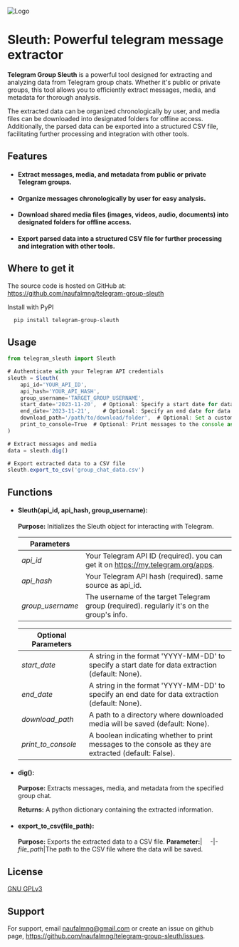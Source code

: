 
![Logo](https://i.ibb.co/ScGGXZL/sleuth.png)
# Sleuth: Powerful telegram message extractor
**Telegram Group Sleuth** is a powerful tool designed for extracting and analyzing data from Telegram group chats. Whether it's public or private groups, this tool allows you to efficiently extract messages, media, and metadata for thorough analysis.

The extracted data can be organized chronologically by user, and media files can be downloaded into designated folders for offline access. Additionally, the parsed data can be exported into a structured CSV file, facilitating further processing and integration with other tools.


## Features

- #### Extract messages, media, and metadata from public or private Telegram groups.
- #### Organize messages chronologically by user for easy analysis.
- #### Download shared media files (images, videos, audio, documents) into designated folders for offline access.
- #### Export parsed data into a structured CSV file for further processing and integration with other tools.


## Where to get it
The source code is hosted on GitHub at: https://github.com/naufalmng/telegram-group-sleuth

Install with PyPI

```bash
  pip install telegram-group-sleuth
```
    
## Usage

```javascript
from telegram_sleuth import Sleuth

# Authenticate with your Telegram API credentials
sleuth = Sleuth(
    api_id='YOUR_API_ID',
    api_hash='YOUR_API_HASH',
    group_username='TARGET_GROUP_USERNAME',
    start_date='2023-11-20',  # Optional: Specify a start date for data extraction
    end_date='2023-11-21',    # Optional: Specify an end date for data extraction
    download_path='/path/to/download/folder',  # Optional: Set a custom download path
    print_to_console=True  # Optional: Print messages to the console as they are extracted
)

# Extract messages and media
data = sleuth.dig()

# Export extracted data to a CSV file
sleuth.export_to_csv('group_chat_data.csv')
```


## Functions
- #### Sleuth(api_id, api_hash, group_username):
    **Purpose:** Initializes the Sleuth object for interacting with Telegram.

  | **Parameters**   | ⠀                                                                                         |
  |------------------|-------------------------------------------------------------------------------------------|
  | *api_id*         | Your Telegram API ID (required). you can get it on https://my.telegram.org/apps.          |
  | *api_hash*       | Your Telegram API hash (required). same source as api_id.                                 |
  | *group_username* | The username of the target Telegram group (required). regularly it's on the group's info. |

  | **Optional Parameters** | ⠀                                                                                                     |
  |-------------------------|-------------------------------------------------------------------------------------------------------|
  | *start_date*            | A string in the format 'YYYY-MM-DD' to specify a start date for data extraction (default: None).      |
  | *end_date*              | A string in the format 'YYYY-MM-DD' to specify an end date for data extraction (default: None).       |
  | *download_path*         | A path to a directory where downloaded media will be saved (default: None).                           |
  | *print_to_console*      | A boolean indicating whether to print messages to the console as they are extracted (default: False). |

- #### dig():
    **Purpose:** Extracts messages, media, and metadata from the specified group chat.

    **Returns:** A python dictionary containing the extracted information.
- #### export_to_csv(file_path):    
    **Purpose:** Exports the extracted data to a CSV file.
    **Parameter:**| ⠀
    -|-
    *file_path*|The path to the CSV file where the data will be saved.
## License

[GNU GPLv3](https://choosealicense.com/licenses/gpl-3.0/)


## Support

For support, email naufalmng@gmail.com or create an issue on github page, https://github.com/naufalmng/telegram-group-sleuth/issues.

